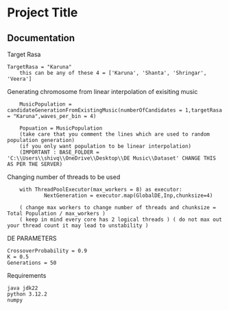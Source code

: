 
# Project Title




## Documentation
Target Rasa

    TargetRasa = "Karuna"
        this can be any of these 4 = ['Karuna', 'Shanta', 'Shringar', 'Veera']

Generating chromosome from linear interpolation of exisiting music

        MusicPopulation = candidateGenerationFromExistingMusic(numberOfCandidates = 1,targetRasa = "Karuna",waves_per_bin = 4)

        Popuation = MusicPopulation 
        (take care that you comment the lines which are used to random population generation) 
        (if you only want population to be linear interpolation)
        (IMPORTANT : BASE_FOLDER = 'C:\\Users\\shivq\\OneDrive\\Desktop\\DE Music\\Dataset' CHANGE THIS AS PER THE SERVER)

Changing number of threads to be used
 
        with ThreadPoolExecutor(max_workers = 8) as executor:
			    NextGeneration = executor.map(GlobalDE,Inp,chunksize=4)

        ( change max workers to change number of threads and chunksize = Total Population / max_workers )
        ( keep in mind every core has 2 logical threads ) ( do not max out your thread count it may lead to unstability )

DE PARAMETERS
    
    CrossoverProbability = 0.9
	K = 0.5
	Generations = 50

Requirements

    java jdk22
    python 3.12.2
    numpy





